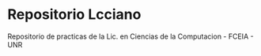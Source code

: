 # Repositorio Lcciano
Repositorio de practicas de la Lic. en Ciencias de la Computacion - FCEIA - UNR
